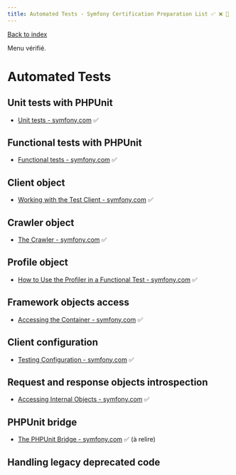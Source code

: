 ```yaml
---
title: Automated Tests - Symfony Certification Preparation List ✅ ❌ 🌈 ⏩
---
```

[Back to index](../readme.md#table-of-contents)

Menu vérifié.

# Automated Tests

## Unit tests with PHPUnit 
- [Unit tests - symfony.com](https://symfony.com/doc/5.0/testing.html#unit-tests) ✅ 

## Functional tests with PHPUnit
- [Functional tests - symfony.com](https://symfony.com/doc/5.0/testing.html#functional-tests) ✅ 

## Client object
- [Working with the Test Client - symfony.com](https://symfony.com/doc/5.0/testing.html#working-with-the-test-client) ✅

## Crawler object
- [The Crawler - symfony.com](https://symfony.com/doc/5.0/testing.html#the-crawler) ✅

## Profile object
- [How to Use the Profiler in a Functional Test - symfony.com](https://symfony.com/doc/5.0/testing/profiling.html) ✅ 

## Framework objects access
- [Accessing the Container - symfony.com](https://symfony.com/doc/5.0/testing.html#accessing-the-container) ✅

## Client configuration
- [Testing Configuration - symfony.com](https://symfony.com/doc/5.0/testing.html#testing-configuration) ✅

## Request and response objects introspection
- [Accessing Internal Objects - symfony.com](https://symfony.com/doc/5.0/testing.html#accessing-internal-objects) ✅

## PHPUnit bridge
- [The PHPUnit Bridge - symfony.com](https://symfony.com/doc/5.0/components/phpunit_bridge.html) ✅ (à relire)

## Handling legacy deprecated code
